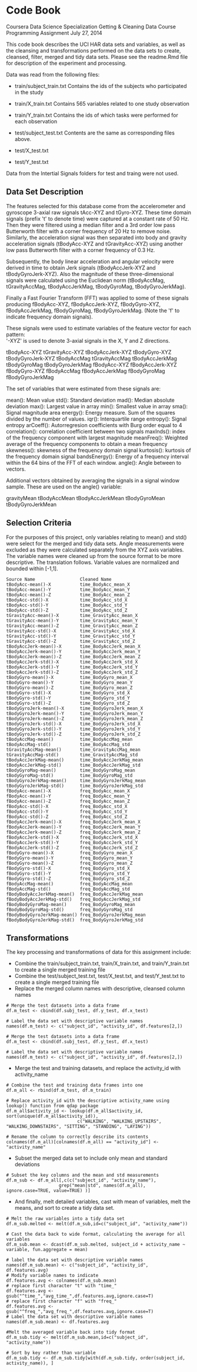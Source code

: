 Code Book
========================================================
Coursera Data Science Specialization 
Getting & Cleaning Data
Course Programming Assignment
July 27, 2014

This code book describes the UCI HAR data sets and variables, as well as the cleansing and transformations performed on the data sets to create, cleansed, filter, merged and tidy data sets.  Please see the readme.Rmd file for description of the experiment and processing.

Data was read from the following files:

- train/subject_train.txt    Contains the ids of the subjects who participated in the study
- train/X_train.txt          Contains 565 variables related to one study observation    
- train/Y_train.txt          Contains the ids of which tasks were performed for each observation

- test/subject_test.txt      Contents are the same as corresponding files above.
- test/X_test.txt
- test/Y_test.txt

Data from the Intertial Signals folders for test and traing were not used.

Data Set Description
--------------------

The features selected for this database come from the accelerometer and gyroscope 3-axial raw signals tAcc-XYZ and tGyro-XYZ. These time domain signals (prefix 't' to denote time) were captured at a constant rate of 50 Hz. Then they were filtered using a median filter and a 3rd order low pass Butterworth filter with a corner frequency of 20 Hz to remove noise. Similarly, the acceleration signal was then separated into body and gravity acceleration signals (tBodyAcc-XYZ and tGravityAcc-XYZ) using another low pass Butterworth filter with a corner frequency of 0.3 Hz. 

Subsequently, the body linear acceleration and angular velocity were derived in time to obtain Jerk signals (tBodyAccJerk-XYZ and tBodyGyroJerk-XYZ). Also the magnitude of these three-dimensional signals were calculated using the Euclidean norm (tBodyAccMag, tGravityAccMag, tBodyAccJerkMag, tBodyGyroMag, tBodyGyroJerkMag). 

Finally a Fast Fourier Transform (FFT) was applied to some of these signals producing fBodyAcc-XYZ, fBodyAccJerk-XYZ, fBodyGyro-XYZ, fBodyAccJerkMag, fBodyGyroMag, fBodyGyroJerkMag. (Note the 'f' to indicate frequency domain signals). 

These signals were used to estimate variables of the feature vector for each pattern:  
'-XYZ' is used to denote 3-axial signals in the X, Y and Z directions.

tBodyAcc-XYZ
tGravityAcc-XYZ
tBodyAccJerk-XYZ
tBodyGyro-XYZ
tBodyGyroJerk-XYZ
tBodyAccMag
tGravityAccMag
tBodyAccJerkMag
tBodyGyroMag
tBodyGyroJerkMag
fBodyAcc-XYZ
fBodyAccJerk-XYZ
fBodyGyro-XYZ
fBodyAccMag
fBodyAccJerkMag
fBodyGyroMag
fBodyGyroJerkMag

The set of variables that were estimated from these signals are: 

mean(): Mean value
std(): Standard deviation
mad(): Median absolute deviation 
max(): Largest value in array
min(): Smallest value in array
sma(): Signal magnitude area
energy(): Energy measure. Sum of the squares divided by the number of values. 
iqr(): Interquartile range 
entropy(): Signal entropy
arCoeff(): Autorregresion coefficients with Burg order equal to 4
correlation(): correlation coefficient between two signals
maxInds(): index of the frequency component with largest magnitude
meanFreq(): Weighted average of the frequency components to obtain a mean frequency
skewness(): skewness of the frequency domain signal 
kurtosis(): kurtosis of the frequency domain signal 
bandsEnergy(): Energy of a frequency interval within the 64 bins of the FFT of each window.
angle(): Angle between to vectors.

Additional vectors obtained by averaging the signals in a signal window sample. These are used on the angle() variable:

gravityMean
tBodyAccMean
tBodyAccJerkMean
tBodyGyroMean
tBodyGyroJerkMean

Selection Criteria
------------------

For the purposes of this project, only variables relating to mean() and std() were select for the merged and tidy data sets. Angle measurements were excluded as they were calculated separately from the XYZ axis variables.  The variable names were cleaned up from the source format to be more descriptive.  The translation follows.  Variable values are normalized and bounded within [-1,1].

```
Source Name                 Cleaned Name
tBodyAcc-mean()-X	        time_BodyAcc_mean_X
tBodyAcc-mean()-Y	        time_BodyAcc_mean_Y
tBodyAcc-mean()-Z	        time_BodyAcc_mean_Z
tBodyAcc-std()-X	        time_BodyAcc_std_X
tBodyAcc-std()-Y	        time_BodyAcc_std_Y
tBodyAcc-std()-Z	        time_BodyAcc_std_Z
tGravityAcc-mean()-X	    time_GravityAcc_mean_X
tGravityAcc-mean()-Y	    time_GravityAcc_mean_Y
tGravityAcc-mean()-Z	    time_GravityAcc_mean_Z
tGravityAcc-std()-X	        time_GravityAcc_std_X
tGravityAcc-std()-Y	        time_GravityAcc_std_Y
tGravityAcc-std()-Z	        time_GravityAcc_std_Z
tBodyAccJerk-mean()-X	    time_BodyAccJerk_mean_X
tBodyAccJerk-mean()-Y	    time_BodyAccJerk_mean_Y
tBodyAccJerk-mean()-Z	    time_BodyAccJerk_mean_Z
tBodyAccJerk-std()-X	    time_BodyAccJerk_std_X
tBodyAccJerk-std()-Y	    time_BodyAccJerk_std_Y
tBodyAccJerk-std()-Z	    time_BodyAccJerk_std_Z
tBodyGyro-mean()-X	        time_BodyGyro_mean_X
tBodyGyro-mean()-Y          time_BodyGyro_mean_Y
tBodyGyro-mean()-Z	        time_BodyGyro_mean_Z
tBodyGyro-std()-X	        time_BodyGyro_std_X
tBodyGyro-std()-Y	        time_BodyGyro_std_Y
tBodyGyro-std()-Z	        time_BodyGyro_std_Z
tBodyGyroJerk-mean()-X	    time_BodyGyroJerk_mean_X
tBodyGyroJerk-mean()-Y	    time_BodyGyroJerk_mean_Y
tBodyGyroJerk-mean()-Z	    time_BodyGyroJerk_mean_Z
tBodyGyroJerk-std()-X	    time_BodyGyroJerk_std_X
tBodyGyroJerk-std()-Y	    time_BodyGyroJerk_std_Y
tBodyGyroJerk-std()-Z	    time_BodyGyroJerk_std_Z
tBodyAccMag-mean()	        time_BodyAccMag_mean
tBodyAccMag-std()	        time_BodyAccMag_std
tGravityAccMag-mean()	    time_GravityAccMag_mean
tGravityAccMag-std()	    time_GravityAccMag_std
tBodyAccJerkMag-mean()	    time_BodyAccJerkMag_mean
tBodyAccJerkMag-std()	    time_BodyAccJerkMag_std
tBodyGyroMag-mean()	        time_BodyGyroMag_mean
tBodyGyroMag-std()	        time_BodyGyroMag_std
tBodyGyroJerkMag-mean()	    time_BodyGyroJerkMag_mean
tBodyGyroJerkMag-std()	    time_BodyGyroJerkMag_std
fBodyAcc-mean()-X	        freq_BodyAcc_mean_X
fBodyAcc-mean()-Y	        freq_BodyAcc_mean_Y
fBodyAcc-mean()-Z	        freq_BodyAcc_mean_Z
fBodyAcc-std()-X	        freq_BodyAcc_std_X
fBodyAcc-std()-Y	        freq_BodyAcc_std_Y
fBodyAcc-std()-Z	        freq_BodyAcc_std_Z
fBodyAccJerk-mean()-X	    freq_BodyAccJerk_mean_X
fBodyAccJerk-mean()-Y	    freq_BodyAccJerk_mean_Y
fBodyAccJerk-mean()-Z	    freq_BodyAccJerk_mean_Z
fBodyAccJerk-std()-X	    freq_BodyAccJerk_std_X
fBodyAccJerk-std()-Y	    freq_BodyAccJerk_std_Y
fBodyAccJerk-std()-Z	    freq_BodyAccJerk_std_Z
fBodyGyro-mean()-X	        freq_BodyGyro_mean_X
fBodyGyro-mean()-Y	        freq_BodyGyro_mean_Y
fBodyGyro-mean()-Z	        freq_BodyGyro_mean_Z
fBodyGyro-std()-X	        freq_BodyGyro_std_X
fBodyGyro-std()-Y	        freq_BodyGyro_std_Y
fBodyGyro-std()-Z	        freq_BodyGyro_std_Z
fBodyAccMag-mean()	        freq_BodyAccMag_mean
fBodyAccMag-std()	        freq_BodyAccMag_std
fBodyBodyAccJerkMag-mean()	freq_BodyAccJerkMag_mean
fBodyBodyAccJerkMag-std()	freq_BodyAccJerkMag_std
fBodyBodyGyroMag-mean()	    freq_BodyGyroMag_mean
fBodyBodyGyroMag-std()	    freq_BodyGyroMag_std
fBodyBodyGyroJerkMag-mean()	freq_BodyGyroJerkMag_mean
fBodyBodyGyroJerkMag-std()	freq_BodyGyroJerkMag_std
```

Transformations
---------------

The key processing and transformations of data for this assignment include:

- Combine the train/subject_train.txt, train/X_train.txt, and train/Y_train.txt to create a single merged training file
- Combine the test/subject_test.txt, test/X_test.txt, and test/Y_test.txt to create a single merged training file
- Replace the merged column names with descriptive, cleansed column names 

```{r}
# Merge the test datasets into a data frame 
df.m_test <- cbind(df.subj_test, df.y_test, df.x_test)
    
# Label the data set with descriptive variable names
names(df.m_test) <- c("subject_id", "activity_id", df.features[2,])

# Merge the test datasets into a data frame 
df.m_test <- cbind(df.subj_test, df.y_test, df.x_test)
    
# Label the data set with descriptive variable names
names(df.m_test) <- c("subject_id", "activity_id", df.features[2,])
```

- Merge the test and training datasets, and replace the activity_id with activity_name

```{r}
# Combine the test and training data frames into one
df.m_all <- rbind(df.m_test, df.m_train)
    
# Replace activity_id with the descriptive activity_name using lookup() function from qdap package
df.m_all$activity_id <- lookup(df.m_all$activity_id, sort(unique(df.m_all$activity_id)),
                           c("WALKING", "WALKING_UPSTAIRS", "WALKING_DOWNSTAIRS", "SITTING", "STANDING", "LAYING"))

# Rename the column to correctly describe its contents
colnames(df.m_all)[colnames(df.m_all) == "activity_id"] <- "activity_name"
```

- Subset the merged data set to include only mean and standard deviations

```{r}
# Subset the key columns and the mean and std measurements
df.m_sub <- df.m_all[,c(c("subject_id", "activity_name"),
                    grep("mean|std", names(df.m_all), ignore.case=TRUE, value=TRUE) )]    
```

- And finally, melt detailed variables, cast with mean of variables, melt the means, and sort to create a tidy data set.

```{r}
# Melt the raw variables into a tidy data set
df.m_sub.melted <- melt(df.m_sub,id=c("subject_id", "activity_name"))
    
# Cast the data back to wide format, calculating the average for all variables
df.m_sub.mean <- dcast(df.m_sub.melted, subject_id + activity_name ~ variable, fun.aggregate = mean)

# label the data set with descriptive variable names
names(df.m_sub.mean) <- c("subject_id", "activity_id", df.features.avg)
# Modify variable names to indicate 
df.features.avg <- colnames(df.m_sub.mean)
# replace first character "t" with "time_"
df.features.avg <- gsub("^time_","avg_time_",df.features.avg,ignore.case=T)
# replace first character "f" with "freq_"
df.features.avg <- gsub("^freq_","avg_freq_",df.features.avg,ignore.case=T)
# Label the data set with descriptive variable names
names(df.m_sub.mean) <- df.features.avg

#Melt the averaged variable back into tidy format
df.m_sub.tidy <- melt(df.m_sub.mean,id=c("subject_id", "activity_name"))

# Sort by key rather than variable  
df.m_sub.tidy <- df.m_sub.tidy[with(df.m_sub.tidy, order(subject_id, activity_name)), ]
```

